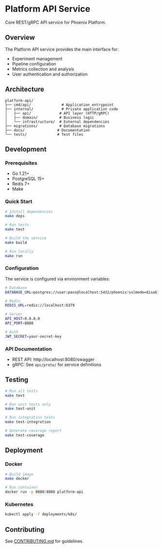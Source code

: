# Platform API Service

Core REST/gRPC API service for Phoenix Platform.

## Overview

The Platform API service provides the main interface for:
- Experiment management
- Pipeline configuration
- Metrics collection and analysis
- User authentication and authorization

## Architecture

```
platform-api/
├── cmd/api/              # Application entrypoint
├── internal/             # Private application code
│   ├── api/             # API layer (HTTP/gRPC)
│   ├── domain/          # Business logic
│   └── infrastructure/  # External dependencies
├── migrations/          # Database migrations
├── docs/               # Documentation
└── tests/              # Test files
```

## Development

### Prerequisites

- Go 1.21+
- PostgreSQL 15+
- Redis 7+
- Make

### Quick Start

```bash
# Install dependencies
make deps

# Run tests
make test

# Build the service
make build

# Run locally
make run
```

### Configuration

The service is configured via environment variables:

```bash
# Database
DATABASE_URL=postgres://user:pass@localhost:5432/phoenix?sslmode=disable

# Redis
REDIS_URL=redis://localhost:6379

# Server
API_HOST=0.0.0.0
API_PORT=8080

# Auth
JWT_SECRET=your-secret-key
```

### API Documentation

- REST API: http://localhost:8080/swagger
- gRPC: See `api/proto/` for service definitions

## Testing

```bash
# Run all tests
make test

# Run unit tests only
make test-unit

# Run integration tests
make test-integration

# Generate coverage report
make test-coverage
```

## Deployment

### Docker

```bash
# Build image
make docker

# Run container
docker run -p 8080:8080 platform-api
```

### Kubernetes

```bash
kubectl apply -f deployments/k8s/
```

## Contributing

See [CONTRIBUTING.md](/CONTRIBUTING.md) for guidelines.